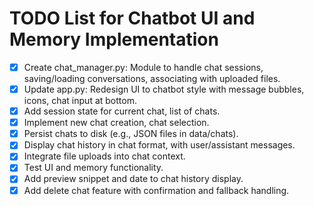 # TODO List for Chatbot UI and Memory Implementation

- [x] Create chat_manager.py: Module to handle chat sessions, saving/loading conversations, associating with uploaded files.
- [x] Update app.py: Redesign UI to chatbot style with message bubbles, icons, chat input at bottom.
- [x] Add session state for current chat, list of chats.
- [x] Implement new chat creation, chat selection.
- [x] Persist chats to disk (e.g., JSON files in data/chats).
- [x] Display chat history in chat format, with user/assistant messages.
- [x] Integrate file uploads into chat context.
- [x] Test UI and memory functionality.
- [x] Add preview snippet and date to chat history display.
- [x] Add delete chat feature with confirmation and fallback handling.
